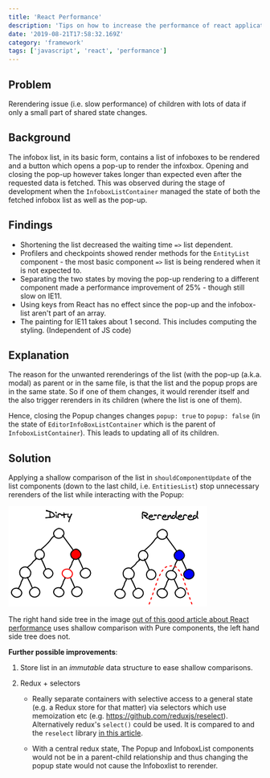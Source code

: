 ```yaml
---
title: 'React Performance'
description: 'Tips on how to increase the performance of react application which get slow when rerendering components with children that carry lots of data.'
date: '2019-08-21T17:58:32.169Z'
category: 'framework'
tags: ['javascript', 'react', 'performance']
---
```


## Problem

Rerendering issue (i.e. slow performance) of children with lots of data if only a small part of shared state changes.

## Background
The infobox list, in its basic form, contains a list of infoboxes to be rendered and a button which opens a pop-up to render the infoxbox. Opening and closing the pop-up however takes longer than expected even after the requested data is fetched. This was observed during the stage of development when the `InfoboxListContainer` managed the state of both the fetched infobox list as well as the pop-up.

## Findings
* Shortening the list decreased the waiting time `=>` list dependent.
* Profilers and checkpoints showed render methods for the `EntityList` component - the most basic component `=>` list is being rendered when it is not expected to.
* Separating the two states by moving the pop-up rendering to a different component made a performance improvement of 25% - though still slow on IE11.
* Using keys from React has no effect since the pop-up and the infobox-list aren't part of an array.
* The painting for IE11 takes about 1 second. This includes computing the styling. (Independent of JS code)

## Explanation

The reason for the unwanted rerenderings of the list (with the pop-up (a.k.a. modal) as parent or in the same file, is that the list and the popup props are in the same state. So if one of them changes, it would rerender itself and the also trigger rerenders in its children (where the list is one of them).

Hence, closing the Popup changes changes `popup: true` to `popup: false` (in the state of `EditorInfoBoxListContainer` which is the parent of `InfoboxListContainer`). This leads to updating all of its children.

## Solution

Applying a shallow comparison of the list in `shouldComponentUpdate` of the list components (down to the last child, i.e. `EntitiesList`) stop unnecessary rerenders of the list while interacting with the Popup:

![react-rendering-on-state-change](./react-rendering-on-state-change.png)

The right hand side tree in the image [out of this good article about React performance](https://medium.com/front-end-hacking/performance-optimizing-a-react-single-page-app-part-2-92a0f0c83202) uses shallow comparison with Pure components, the left hand side tree does not.

**Further possible improvements**:

1. Store list in an *immutable* data structure to ease shallow comparisons.
2. Redux + selectors

	* Really separate containers with selective access to a general state (e.g. a Redux store for that matter) via selectors which use memoization etc (e.g. https://github.com/reduxjs/reselect). Alternatively redux's `select()` could be used. It is compared to and the `reselect` library [in this article](https://netbasal.com/lets-talk-about-select-and-reselect-in-ngrx-store-177a2f6045a8).

	* With a central redux state, The Popup and InfoboxList components would not be in a parent-child relationship and thus changing the popup state would not cause the Infoboxlist to rerender.
